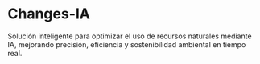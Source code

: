 # Changes-IA
Solución inteligente para optimizar el uso de recursos naturales mediante IA, mejorando precisión, eficiencia y sostenibilidad ambiental en tiempo real.
